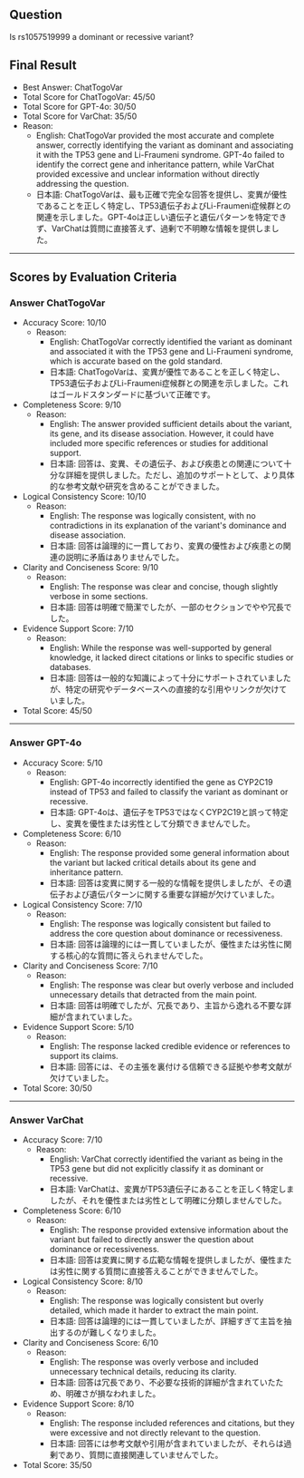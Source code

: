 ## Question

Is rs1057519999 a dominant or recessive variant?

## Final Result

- Best Answer: ChatTogoVar
- Total Score for ChatTogoVar: 45/50
- Total Score for GPT-4o: 30/50
- Total Score for VarChat: 35/50
- Reason:
  - English: ChatTogoVar provided the most accurate and complete answer, correctly identifying the variant as dominant and associating it with the TP53 gene and Li-Fraumeni syndrome. GPT-4o failed to identify the correct gene and inheritance pattern, while VarChat provided excessive and unclear information without directly addressing the question.
  - 日本語: ChatTogoVarは、最も正確で完全な回答を提供し、変異が優性であることを正しく特定し、TP53遺伝子およびLi-Fraumeni症候群との関連を示しました。GPT-4oは正しい遺伝子と遺伝パターンを特定できず、VarChatは質問に直接答えず、過剰で不明瞭な情報を提供しました。

---

## Scores by Evaluation Criteria

### Answer ChatTogoVar
- Accuracy Score: 10/10
  - Reason: 
    - English: ChatTogoVar correctly identified the variant as dominant and associated it with the TP53 gene and Li-Fraumeni syndrome, which is accurate based on the gold standard.
    - 日本語: ChatTogoVarは、変異が優性であることを正しく特定し、TP53遺伝子およびLi-Fraumeni症候群との関連を示しました。これはゴールドスタンダードに基づいて正確です。
- Completeness Score: 9/10
  - Reason: 
    - English: The answer provided sufficient details about the variant, its gene, and its disease association. However, it could have included more specific references or studies for additional support.
    - 日本語: 回答は、変異、その遺伝子、および疾患との関連について十分な詳細を提供しました。ただし、追加のサポートとして、より具体的な参考文献や研究を含めることができました。
- Logical Consistency Score: 10/10
  - Reason: 
    - English: The response was logically consistent, with no contradictions in its explanation of the variant's dominance and disease association.
    - 日本語: 回答は論理的に一貫しており、変異の優性および疾患との関連の説明に矛盾はありませんでした。
- Clarity and Conciseness Score: 9/10
  - Reason: 
    - English: The response was clear and concise, though slightly verbose in some sections.
    - 日本語: 回答は明確で簡潔でしたが、一部のセクションでやや冗長でした。
- Evidence Support Score: 7/10
  - Reason: 
    - English: While the response was well-supported by general knowledge, it lacked direct citations or links to specific studies or databases.
    - 日本語: 回答は一般的な知識によって十分にサポートされていましたが、特定の研究やデータベースへの直接的な引用やリンクが欠けていました。
- Total Score: 45/50

---

### Answer GPT-4o
- Accuracy Score: 5/10
  - Reason: 
    - English: GPT-4o incorrectly identified the gene as CYP2C19 instead of TP53 and failed to classify the variant as dominant or recessive.
    - 日本語: GPT-4oは、遺伝子をTP53ではなくCYP2C19と誤って特定し、変異を優性または劣性として分類できませんでした。
- Completeness Score: 6/10
  - Reason: 
    - English: The response provided some general information about the variant but lacked critical details about its gene and inheritance pattern.
    - 日本語: 回答は変異に関する一般的な情報を提供しましたが、その遺伝子および遺伝パターンに関する重要な詳細が欠けていました。
- Logical Consistency Score: 7/10
  - Reason: 
    - English: The response was logically consistent but failed to address the core question about dominance or recessiveness.
    - 日本語: 回答は論理的には一貫していましたが、優性または劣性に関する核心的な質問に答えられませんでした。
- Clarity and Conciseness Score: 7/10
  - Reason: 
    - English: The response was clear but overly verbose and included unnecessary details that detracted from the main point.
    - 日本語: 回答は明確でしたが、冗長であり、主旨から逸れる不要な詳細が含まれていました。
- Evidence Support Score: 5/10
  - Reason: 
    - English: The response lacked credible evidence or references to support its claims.
    - 日本語: 回答には、その主張を裏付ける信頼できる証拠や参考文献が欠けていました。
- Total Score: 30/50

---

### Answer VarChat
- Accuracy Score: 7/10
  - Reason: 
    - English: VarChat correctly identified the variant as being in the TP53 gene but did not explicitly classify it as dominant or recessive.
    - 日本語: VarChatは、変異がTP53遺伝子にあることを正しく特定しましたが、それを優性または劣性として明確に分類しませんでした。
- Completeness Score: 6/10
  - Reason: 
    - English: The response provided extensive information about the variant but failed to directly answer the question about dominance or recessiveness.
    - 日本語: 回答は変異に関する広範な情報を提供しましたが、優性または劣性に関する質問に直接答えることができませんでした。
- Logical Consistency Score: 8/10
  - Reason: 
    - English: The response was logically consistent but overly detailed, which made it harder to extract the main point.
    - 日本語: 回答は論理的には一貫していましたが、詳細すぎて主旨を抽出するのが難しくなりました。
- Clarity and Conciseness Score: 6/10
  - Reason: 
    - English: The response was overly verbose and included unnecessary technical details, reducing its clarity.
    - 日本語: 回答は冗長であり、不必要な技術的詳細が含まれていたため、明確さが損なわれました。
- Evidence Support Score: 8/10
  - Reason: 
    - English: The response included references and citations, but they were excessive and not directly relevant to the question.
    - 日本語: 回答には参考文献や引用が含まれていましたが、それらは過剰であり、質問に直接関連していませんでした。
- Total Score: 35/50
